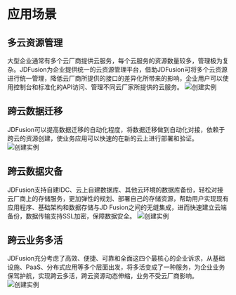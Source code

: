 # 应用场景
## 多云资源管理
大型企业通常有多个云厂商提供云服务，每个云服务的资源数量较多，管理极为复杂。JDFusion为企业提供统一的云资源管理平台，借助JDFusion可将多个云资源进行统一管理，降低云厂商所提供的接口的差异化所带来的影响，企业用户可以使用控制台和标准化的API访问、管理不同云厂家所提供的云服务。
![创建实例](https://github.com/jdcloudcom/cn/blob/JDFusion/image/JDFusion/JDFusion-dygl.png)
## 跨云数据迁移
JDFusion可以提高数据迁移的自动化程度，将数据迁移做到自动化对接，依赖于跨云的资源创建，使业务应用可以快速的在新的云上进行部署和验证。
![创建实例](https://github.com/jdcloudcom/cn/blob/JDFusion/image/JDFusion/JDFusion-sjqy.png)
## 跨云数据灾备
JDFusion支持自建IDC、云上自建数据库、其他云环境的数据库备份，轻松对接云厂商上的存储服务，更加弹性的规划、部署自己的存储资源，帮助用户实现现有应用程序、基础架构和数据存储与JD Fusion之间的无缝集成，进而快速建立云端备份，数据传输支持SSL加密，保障数据安全。
![创建实例](https://github.com/jdcloudcom/cn/blob/JDFusion/image/JDFusion/JDFusion-sjzb.png)
## 跨云业务多活
JDFusion充分考虑了高效、便捷、可靠和全面这四个最核心的企业诉求，从基础设施、PaaS、分布式应用等多个层面出发，将多活变成了一种服务，为企业业务保驾护航，实现跨云多活，跨云资源动态伸缩，业务不受云厂商影响。
![创建实例](https://github.com/jdcloudcom/cn/blob/JDFusion/image/JDFusion/JDFusion-ywdh.png)
